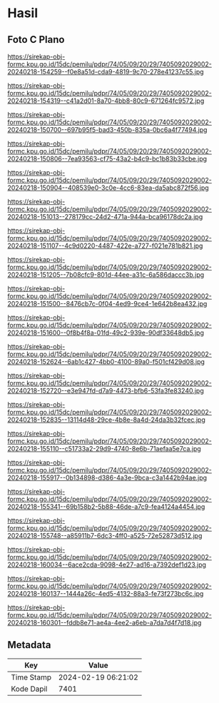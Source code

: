 # Hasil

## Foto C Plano

https://sirekap-obj-formc.kpu.go.id/15dc/pemilu/pdpr/74/05/09/20/29/7405092029002-20240218-154259--f0e8a51d-cda9-4819-9c70-278e41237c55.jpg

https://sirekap-obj-formc.kpu.go.id/15dc/pemilu/pdpr/74/05/09/20/29/7405092029002-20240218-154319--c41a2d01-8a70-4bb8-80c9-671264fc9572.jpg

https://sirekap-obj-formc.kpu.go.id/15dc/pemilu/pdpr/74/05/09/20/29/7405092029002-20240218-150700--697b95f5-bad3-450b-835a-0bc6a4f77494.jpg

https://sirekap-obj-formc.kpu.go.id/15dc/pemilu/pdpr/74/05/09/20/29/7405092029002-20240218-150806--7ea93563-cf75-43a2-b4c9-bc1b83b33cbe.jpg

https://sirekap-obj-formc.kpu.go.id/15dc/pemilu/pdpr/74/05/09/20/29/7405092029002-20240218-150904--408539e0-3c0e-4cc6-83ea-da5abc872f56.jpg

https://sirekap-obj-formc.kpu.go.id/15dc/pemilu/pdpr/74/05/09/20/29/7405092029002-20240218-151013--278179cc-24d2-471a-944a-bca96178dc2a.jpg

https://sirekap-obj-formc.kpu.go.id/15dc/pemilu/pdpr/74/05/09/20/29/7405092029002-20240218-151107--4c9d0220-4487-422e-a727-f021e781b821.jpg

https://sirekap-obj-formc.kpu.go.id/15dc/pemilu/pdpr/74/05/09/20/29/7405092029002-20240218-151205--7b08cfc9-801d-44ee-a31c-6a586daccc3b.jpg

https://sirekap-obj-formc.kpu.go.id/15dc/pemilu/pdpr/74/05/09/20/29/7405092029002-20240218-151500--8476cb7c-0f04-4ed9-9ce4-1e642b8ea432.jpg

https://sirekap-obj-formc.kpu.go.id/15dc/pemilu/pdpr/74/05/09/20/29/7405092029002-20240218-151600--0f8b4f8a-01fd-49c2-939e-90df33648db5.jpg

https://sirekap-obj-formc.kpu.go.id/15dc/pemilu/pdpr/74/05/09/20/29/7405092029002-20240218-152624--6ab1c427-4bb0-4100-89a0-f501cf429d08.jpg

https://sirekap-obj-formc.kpu.go.id/15dc/pemilu/pdpr/74/05/09/20/29/7405092029002-20240218-152720--e3e947fd-d7a9-4473-bfb6-53fa3fe83240.jpg

https://sirekap-obj-formc.kpu.go.id/15dc/pemilu/pdpr/74/05/09/20/29/7405092029002-20240218-152835--13114d48-29ce-4b8e-8a4d-24da3b32fcec.jpg

https://sirekap-obj-formc.kpu.go.id/15dc/pemilu/pdpr/74/05/09/20/29/7405092029002-20240218-155110--c51733a2-29d9-4740-8e6b-71aefaa5e7ca.jpg

https://sirekap-obj-formc.kpu.go.id/15dc/pemilu/pdpr/74/05/09/20/29/7405092029002-20240218-155917--0b134898-d386-4a3e-9bca-c3a1442b94ae.jpg

https://sirekap-obj-formc.kpu.go.id/15dc/pemilu/pdpr/74/05/09/20/29/7405092029002-20240218-155341--69b158b2-5b88-46de-a7c9-fea4124a4454.jpg

https://sirekap-obj-formc.kpu.go.id/15dc/pemilu/pdpr/74/05/09/20/29/7405092029002-20240218-155748--a85911b7-6dc3-4ff0-a525-72e52873d512.jpg

https://sirekap-obj-formc.kpu.go.id/15dc/pemilu/pdpr/74/05/09/20/29/7405092029002-20240218-160034--6ace2cda-9098-4e27-ad16-a7392def1d23.jpg

https://sirekap-obj-formc.kpu.go.id/15dc/pemilu/pdpr/74/05/09/20/29/7405092029002-20240218-160137--1444a26c-4ed5-4132-88a3-fe73f273bc6c.jpg

https://sirekap-obj-formc.kpu.go.id/15dc/pemilu/pdpr/74/05/09/20/29/7405092029002-20240218-160301--fddb8e71-ae4a-4ee2-a6eb-a7da7d4f7d18.jpg


## Metadata

| Key        | Value               |
| ---------- | ------------------- |
| Time Stamp | 2024-02-19 06:21:02 |
| Kode Dapil | 7401                |



